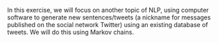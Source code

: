 In this exercise, we will focus on another topic of NLP, using computer software to generate new sentences/tweets (a nickname for messages published on the social network Twitter) using an existing database of tweets. We will do this using Markov chains.
